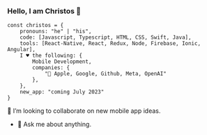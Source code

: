 
### Hello, I am Christos 👋
    
    const christos = {
    	pronouns: "he" | "his",
    	code: [Javascript, Typescript, HTML, CSS, Swift, Java],
    	tools: [React-Native, React, Redux, Node, Firebase, Ionic, Angular],
    	I ♥️ the following: {
    		Mobile Development,
    		companies: {
    			" Apple, Google, Github, Meta, OpenAI"
    		},
    	},
    	new_app: "coming July 2023"
    }
  
 👯 I’m looking to collaborate on new mobile app ideas.
- 💬 Ask me about anything.
<!-- - ⚡ Fun fact: I ♥️  -->


